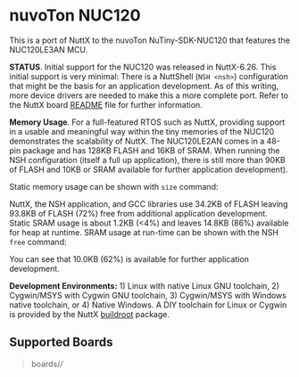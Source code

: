# nuvoTon NUC120

This is a port of NuttX to the nuvoTon NuTiny-SDK-NUC120 that features
the NUC120LE3AN MCU.

**STATUS**. Initial support for the NUC120 was released in NuttX-6.26.
This initial support is very minimal: There is a NuttShell (`NSH <nsh>`)
configuration that might be the basis for an application development. As
of this writing, more device drivers are needed to make this a more
complete port. Refer to the NuttX board
[README](https://github.com/apache/nuttx/blob/master/Documentation/platforms/arm/nuc1xx/boards/nutiny-nuc120/README.txt)
file for further information.

**Memory Usage**. For a full-featured RTOS such as NuttX, providing
support in a usable and meaningful way within the tiny memories of the
NUC120 demonstrates the scalability of NuttX. The NUC120LE2AN comes in a
48-pin package and has 128KB FLASH and 16KB of SRAM. When running the
NSH configuration (itself a full up application), there is still more
than 90KB of FLASH and 10KB or SRAM available for further application
development).

Static memory usage can be shown with `size` command:

NuttX, the NSH application, and GCC libraries use 34.2KB of FLASH
leaving 93.8KB of FLASH (72%) free from additional application
development. Static SRAM usage is about 1.2KB (\<4%) and leaves 14.8KB
(86%) available for heap at runtime. SRAM usage at run-time can be shown
with the NSH `free` command:

You can see that 10.0KB (62%) is available for further application
development.

**Development Environments:** 1) Linux with native Linux GNU toolchain,
2) Cygwin/MSYS with Cygwin GNU toolchain, 3) Cygwin/MSYS with Windows
native toolchain, or 4) Native Windows. A DIY toolchain for Linux or
Cygwin is provided by the NuttX
[buildroot](https://bitbucket.org/nuttx/buildroot/downloads/) package.

## Supported Boards

> boards/*/*
